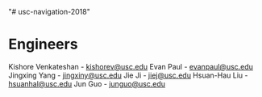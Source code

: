 "# usc-navigation-2018" 

# Engineers

Kishore Venkateshan - kishorev@usc.edu
Evan Paul - evanpaul@usc.edu
Jingxing Yang - jingxiny@usc.edu
Jie Ji - jiej@usc.edu
Hsuan-Hau Liu - hsuanhal@usc.edu
Jun Guo - junguo@usc.edu

